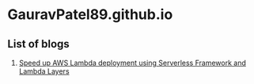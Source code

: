 # GauravPatel89.github.io

## List of blogs

1. [Speed up AWS Lambda deployment using Serverless Framework and Lambda Layers](https://github.com/GauravPatel89/GauravPatel89.github.io/blob/main/blogs/speedup_aws_lambda_deployment.md)
